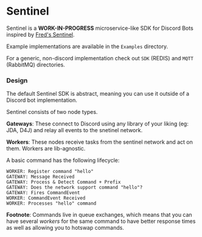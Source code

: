 # Sentinel

Sentinel is a **WORK-IN-PROGRESS** microservice-like SDK for Discord Bots inspired by [Fred's Sentinel](https://github.com/FredBoat/sentinel).

Example implementations are available in the `Examples` directory.

For a generic, non-discord implementation check out `SDK` (REDIS) and `MQTT` (RabbitMQ) directories.

### Design

The default Sentinel SDK is abstract, meaning you can use it outside of a Discord bot implementation.

Sentinel consists of two node types.

**Gateways**: These connect to Discord using any library of your liking (eg: JDA, D4J) and relay all events to the snetinel network.

**Workers**: These nodes receive tasks from the sentinel network and act on them. Workers are lib-agnostic.

A basic command has the following lifecycle:
```
WORKER: Register command "hello"
GATEWAY: Message Received
GATEWAY: Process & Detect Command + Prefix
GATEWAY: Does the network support command "hello"?
GATEWAY: Fires CommandEvent
WORKER: CommandEvent Received
WORKER: Processes "hello" command
```

**Footnote**: Commands live in queue exchanges, which means that you can have several _workers_ for the same command to have better response times
as well as allowing you to hotswap commands.